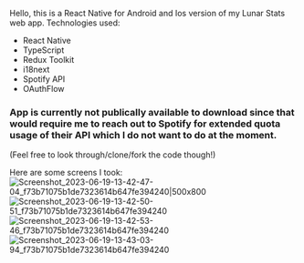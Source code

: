 Hello, this is a React Native for Android and Ios version of my Lunar Stats web app. 
Technologies used: 
 - React Native
 - TypeScript
 - Redux Toolkit
 - i18next
 - Spotify API
 - OAuthFlow

### App is currently not publically available to download since that would require me to reach out to Spotify for extended quota usage of their API which I do not want to do at the moment.
(Feel free to look through/clone/fork the code though!)

Here are some screens I took:
![Screenshot_2023-06-19-13-42-47-04_f73b71075b1de7323614b647fe394240|500x800](https://https://github.com/lunarW1TCH/lunarify-react-native/assets/99042954/7c1d455f-8238-4923-87f7-955fb5480f56)
![Screenshot_2023-06-19-13-42-50-51_f73b71075b1de7323614b647fe394240](https://github.com/lunarW1TCH/lunarify-react-native/assets/99042954/e1ec15e8-230c-4d71-803a-bebe8fe9e434)
![Screenshot_2023-06-19-13-42-53-46_f73b71075b1de7323614b647fe394240](https://github.com/lunarW1TCH/lunarify-react-native/assets/99042954/7c373194-bd6a-4925-9ace-cb1040af1366)
![Screenshot_2023-06-19-13-43-03-94_f73b71075b1de7323614b647fe394240](https://github.com/lunarW1TCH/lunarify-react-native/assets/99042954/758b48c8-ab19-45bf-98b7-296980f5f80d)

